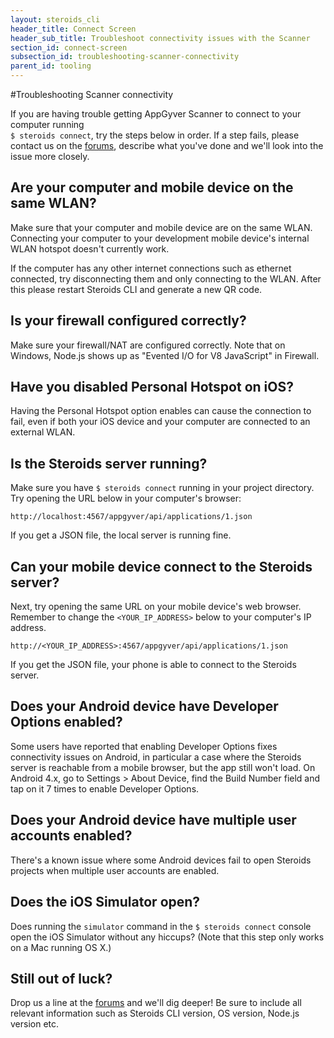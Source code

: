 ```yaml
---
layout: steroids_cli
header_title: Connect Screen
header_sub_title: Troubleshoot connectivity issues with the Scanner
section_id: connect-screen
subsection_id: troubleshooting-scanner-connectivity
parent_id: tooling
---
```

<section class="docs-section" id="troubleshooting-scanner-connectivity">
#Troubleshooting Scanner connectivity

If you are having trouble getting AppGyver Scanner to connect to your computer running<br>`$ steroids connect`, try the steps below in order. If a step fails, please contact us on the [forums](http://forums.appgyver.com), describe what you've done and we'll look into the issue more closely.

## Are your computer and mobile device on the same WLAN?

Make sure that your computer and mobile device are on the same WLAN. Connecting your computer to your development mobile device's internal WLAN hotspot doesn't currently work.

If the computer has any other internet connections such as ethernet connected, try disconnecting them and only connecting to the WLAN. After this please restart Steroids CLI and generate a new QR code.

## Is your firewall configured correctly?

Make sure your firewall/NAT are configured correctly. Note that on Windows, Node.js shows up as "Evented I/O for V8 JavaScript" in Firewall.

## Have you disabled Personal Hotspot on iOS?

Having the Personal Hotspot option enables can cause the connection to fail, even if both your iOS device and your computer are connected to an external WLAN.

## Is the Steroids server running?

Make sure you have `$ steroids connect` running in your project directory. Try opening the URL below in your computer's browser:

```
http://localhost:4567/appgyver/api/applications/1.json
```

If you get a JSON file, the local server is running fine.

## Can your mobile device connect to the Steroids server?

Next, try opening the same URL on your mobile device's web browser. Remember to change the `<YOUR_IP_ADDRESS>` below to your computer's IP address.

```
http://<YOUR_IP_ADDRESS>:4567/appgyver/api/applications/1.json
```

If you get the JSON file, your phone is able to connect to the Steroids server.

## Does your Android device have Developer Options enabled?

Some users have reported that enabling Developer Options fixes connectivity issues on Android, in particular a case where the Steroids server is reachable from a mobile browser, but the app still won't load. On Android 4.x, go to Settings > About Device, find the Build Number field and tap on it 7 times to enable Developer Options.

## Does your Android device have multiple user accounts enabled?

There's a known issue where some Android devices fail to open Steroids projects when multiple user accounts are enabled.

## Does the iOS Simulator open?

Does running the `simulator` command in the `$ steroids connect` console open the iOS Simulator without any hiccups? (Note that this step only works on a Mac running OS X.)

## Still out of luck?

Drop us a line at the [forums](http://forums.appgyver.com) and we'll dig deeper! Be sure to include all relevant information such as Steroids CLI version, OS version, Node.js version etc.

</section>
